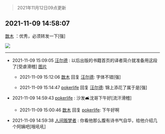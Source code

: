 > 2021年11月12日09点更新
<link rel="stylesheet" href="https://cdn.jsdelivr.net/gh/taotie6/sampleJSON@main/css/photo_show.css">
<meta name="referrer" content="no-referrer" />


 ## 2021-11-09 14:58:07 

 [㪚木](https://www.coolapk.com/feed/31338516?shareKey=NmY5ZDBiYTAwNDJkNjE4YTFjYWU~) ：优秀，必须转发一下[强] 

<div class="album">
<img class="img-item" src="http://image.coolapk.com/feed/2021/0719/22/1081091_af8aad1f_6549_5893@218x218.gif" />
</div>

 ------- 

- 2021-11-09 15:09:05 [汪尔德](uid=1595236) : 以后出版的书籍首页的译者简介就准备用这段了[受虐滑稽] [图片](http://image.coolapk.com/feed/2021/1109/15/1595236_ae539eda_1745_0689@1148x970.jpeg)

    - 2021-11-09 15:12:06 [㪚木](uid=1081091) 回复 [汪尔德](uid=1595236): 字体不错[强] 

    - 2021-11-09 15:14:47 [pokerlife](uid=575409) 回复 [汪尔德](uid=1595236): 锦上添花了属于是[强] 

- 2021-11-09 14:59:43 [pokerlife](uid=575409) : 沙发🛋沈哥下午好[流汗滑稽] 

    - 2021-11-09 15:00:46 [㪚木](uid=1081091) 回复 [pokerlife](uid=575409): 下午好啊 

- 2021-11-09 14:59:38 [人间贩梦者](uid=2446972) : 你看他那么腹有诗书气自华，给他介绍几个阿姨吧[哦吼吼] 

